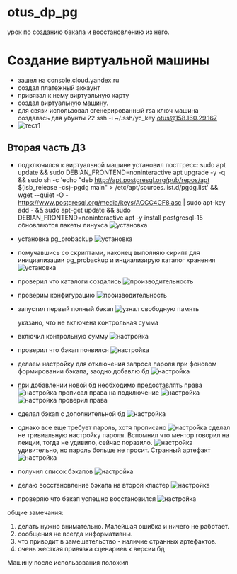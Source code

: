 # otus_dp_pg
урок по созданию бэкапа и восстановлению из него.

# Создание виртуальной машины
- зашел на console.cloud.yandex.ru
- создал платежный аккаунт
- привязал к нему  виртуальную карту
- создал виртуальную машину. 
- для связи использовал сгенерированный rsa ключ
машина создалась для убунты 22
  ssh -i ~/.ssh/yc_key otus@158.160.29.167
- ![тест1 ](../picture/lesson_01/p0.png)

## Вторая часть ДЗ

- подключился к виртуальной машине 
  установил постгресс:
  sudo apt update && sudo DEBIAN_FRONTEND=noninteractive apt upgrade -y -q && sudo sh -c 'echo "deb http://apt.postgresql.org/pub/repos/apt $(lsb_release -cs)-pgdg main" > /etc/apt/sources.list.d/pgdg.list' && wget --quiet -O - https://www.postgresql.org/media/keys/ACCC4CF8.asc | sudo apt-key add - && sudo apt-get update && sudo DEBIAN_FRONTEND=noninteractive apt -y install postgresql-15
  обновляются пакеты линукса
  ![установка](../picture/lesson_05/p01.png)

- установка pg_probackup
  ![установка](../picture/lesson_05/p02.png)

- помучавшись со скриптами, наконец выполняю скрипт для инициализации pg_probackup и инциализирую каталог хранения
  ![установка](../picture/lesson_05/p03.png)
- проверил что каталоги создались
  ![производительность](../picture/lesson_05/p04.png)
- проверим конфигурацию
  ![производительность](../picture/lesson_05/p05.png)
- запустил первый полный бэкап
  ![узнал свободную память](../picture/lesson_05/p06.png)

  указано, что не включена контрольная сумма
- включил контрольную сумму
  ![настройка](../picture/lesson_05/p07.png)
- проверил что бэкап появился
  ![настройка](../picture/lesson_05/p08.png)
- делаем настройку для отключения запроса пароля при фоновом формировании бэкапа, заодно добавлю бд 
  ![настройка](../picture/lesson_05/p09.png)

- при добавлении новой бд необходимо предоставлять права
  ![настройка](../picture/lesson_05/p10.png)
  прописал права на подключение
  ![настройка](../picture/lesson_05/p12.png)
  ![настройка](../picture/lesson_05/p11.png)
  проверил права
- сделал бэкап с дополнительной бд
  ![настройка](../picture/lesson_05/p13.png)
- однако все еще требует пароль, хотя прописано
  ![настройка](../picture/lesson_05/p14.png)
  сделал не тривиальную настройку пароля. Вспомнил что ментор говорил на лекции, тогда не удивило, сейчас поразило.
  ![настройка](../picture/lesson_05/p15.png)
  удивительно, но пароль больше не просит. Странный артефакт
  ![настройка](../picture/lesson_05/p14.png)
- получил список бэкапов
  ![настройка](../picture/lesson_05/p16.png)
- делаю восстановление бэкапа на второй кластер
  ![настройка](../picture/lesson_05/p17.png)
- проверяю что бэкап успешно восстановился
  ![настройка](../picture/lesson_05/p18.png)
 
 
общие замечания:
1. делать нужно внимательно. Малейшая ошибка и ничего не работает. 
2. сообщения не всегда информативны.
3. что приводит в замешательство - наличие странных артефактов.
4. очень жесткая привязка сценариев к версии бд

Машину после использования положил
